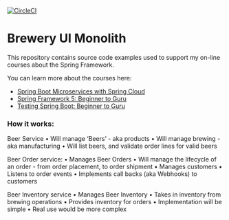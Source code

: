 [![CircleCI](https://circleci.com/gh/sfg-beer-works/brewery-monolith.svg?style=svg)](https://circleci.com/gh/sfg-beer-works/brewery-monolith)
# Brewery UI Monolith

This repository contains source code examples used to support my on-line courses about the Spring Framework.

You can learn more about the courses here:
* [Spring Boot Microservices with Spring Cloud](https://www.udemy.com/spring-boot-microservices-with-spring-cloud-beginner-to-guru/?couponCode=GIT_HUB2)
* [Spring Framework 5: Beginner to Guru](https://www.udemy.com/course/spring-framework-5-beginner-to-guru/?couponCode=GITHUB_SFGPETCLINIC)
* [Testing Spring Boot: Beginner to Guru](https://www.udemy.com/testing-spring-boot-beginner-to-guru/?couponCode=GITHUB_REPO_SF5B2G)


### How it works: 
Beer Service
• Will manage ‘Beers’ - aka products
• Will manage brewing - aka manufacturing
• Will list beers, and validate order lines for valid beers


Beer Order service:
• Manages Beer Orders
• Will manage the lifecycle of an order - from order placement, to order shipment
• Manages customers
• Listens to order events
• Implements call backs (aka Webhooks) to customers


Beer Inventory service
• Manages Beer Inventory
• Takes in inventory from brewing operations
• Provides inventory for orders
• Implementation will be simple
• Real use would be more complex 
